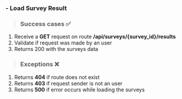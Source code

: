 ### - Load Survey Result
> ### Success cases ✅
1. Receive a **GET** request on route **/api/surveys/{survey_id}/results**
2. Validate if request was made by an user
3. Returns 200 with the surveys data

> ### Exceptions ❌
1. Returns **404** if route does not exist
2. Returns **403** if request sender is not an user
3. Returns **500** if error occurs while loading the surveys
